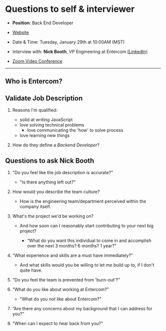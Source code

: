 # Questions to self & interviewer

- **Position**: Back End Developer
- [Website](https://entercom.com/)
- Date & Time: Tuesday, January 29th at 10:00AM (MST)
- Interview with: **Nick Booth**, VP Engineering at Entercom [(LinkedIn)](https://www.linkedin.com/in/nicholas-booth-04092b6a/)

- [Zoom Video Conference](https://zoom.us/j/784267486)

---

## Who is Entercom?

## Validate Job Description

1. Reasons I'm qualified:

    - solid at writing JavaScript
    - love solving technical problems
        - love communicating the 'how' to solve process
    - love learning new things

1. How do they define a _Backend Developer_?

## Questions to ask Nick Booth

1. "Do you feel like the job description is accurate?"

    - "Is there anything left out?"

1. How would you describe the team culture?

    - How is the engineering team/department perceived within the company itself.

1. What's the project we'd be working on?

    - And how soon can I reasonably start contributing to your next big project?

        - “What do you want this individual to come in and accomplish over the next 3 months? 6 months? 1 year?”

1. “What experience and skills are a must have immediately?”

    - And what skills would you be willing to let me build up to, if I don't quite have.

1. "Do you feel the team is prevented from 'burn-out'?"

1. "What do you like about working at Entercom?"

    - "What do you _not_ like about Entercom?"

1. “Are there any concerns about my background that I can address for you?”

1. "When can I expect to hear back from you?"
